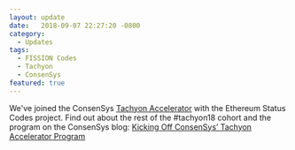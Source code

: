 ```yaml
---
layout: update
date:   2018-09-07 22:27:20 -0800
category:
  - Updates
tags:
  - FISSION Codes
  - Tachyon
  - ConsenSys
featured: true
---
```

We've joined the ConsenSys [Tachyon Accelerator](http://tachyoncv.vc/) with the Ethereum Status Codes project. Find out about the rest of the #tachyon18 cohort and the program on the ConsenSys blog: [Kicking Off ConsenSys’ Tachyon Accelerator Program](https://media.consensys.net/kicking-off-consensys-tachyon-accelerator-program-e291a830a9e)